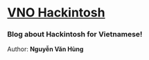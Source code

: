# [VNO Hackintosh](https://vanhung4499.github.io)
### Blog about Hackintosh for Vietnamese!
Author: __Nguyễn Văn Hùng__
